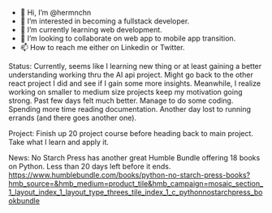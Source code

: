 - 👋 Hi, I’m @hermnchn
- 👀 I’m interested in becoming a fullstack developer.
- 🌱 I’m currently learning web development.
- 💞️ I’m looking to collaborate on web app to mobile app transition.
- 📫 How to reach me either on Linkedin or Twitter.

Status: Currently, seems like I learning new thing or at least gaining a better understanding working thru the AI api project. Might go back to the other react project I did and see if I gain some more insights. Meanwhile, I realize working on smaller to medium size projects keep my motivation going strong. Past few days felt much better. Manage to do some coding. Spending more time reading documentation. Another day lost to running errands (and there goes another one). 

Project: Finish up 20 project course before heading back to main project. Take what I learn and apply it.

News: No Starch Press has another great Humble Bundle offering 18 books on Python. Less than 20 days left before it ends.
https://www.humblebundle.com/books/python-no-starch-press-books?hmb_source=&hmb_medium=product_tile&hmb_campaign=mosaic_section_1_layout_index_1_layout_type_threes_tile_index_1_c_pythonnostarchpress_bookbundle


<!---
hermnchn/hermnchn is a ✨ special ✨ repository because its `README.md` (this file) appears on your GitHub profile.
You can click the Preview link to take a look at your changes.
--->
